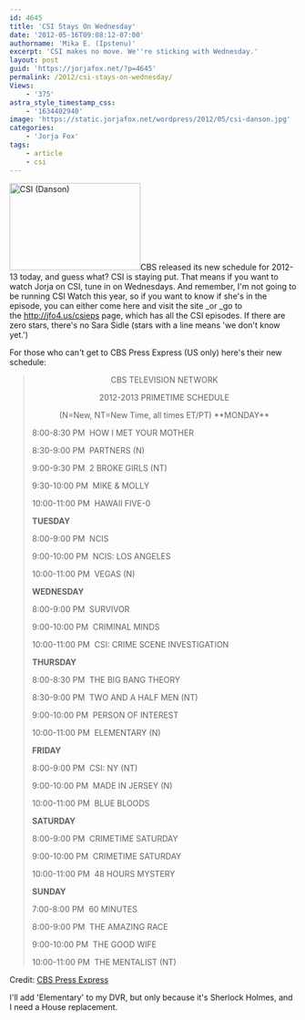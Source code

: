 ```yaml
---
id: 4645
title: 'CSI Stays On Wednesday'
date: '2012-05-16T09:08:12-07:00'
authorname: 'Mika E. (Ipstenu)'
excerpt: 'CSI makes no move. We''re sticking with Wednesday.'
layout: post
guid: 'https://jorjafox.net/?p=4645'
permalink: /2012/csi-stays-on-wednesday/
Views:
    - '375'
astra_style_timestamp_css:
    - '1634402940'
image: 'https://static.jorjafox.net/wordpress/2012/05/csi-danson.jpg'
categories:
    - 'Jorja Fox'
tags:
    - article
    - csi
---
```


<img class="alignleft size-medium wp-image-4646" title="CSI (Danson)" src="//static.jorjafox.net/wordpress/2012/05/csi-danson-230x153.jpg" alt="CSI (Danson)" width="230" height="153" />CBS released its new schedule for 2012-13 today, and guess what? CSI is staying put. That means if you want to watch Jorja on CSI, tune in on Wednesdays. And remember, I'm not going to be running CSI Watch this year, so if you want to know if she's in the episode, you can either come here and visit the site _or _go to the <a href="http://jfo4.us/csieps">http://jfo4.us/csieps</a> page, which has all the CSI episodes. If there are zero stars, there's no Sara Sidle (stars with a line means 'we don't know yet.')

For those who can't get to CBS Press Express (US only) here's their new schedule:
<blockquote>
<p style="text-align: center;">CBS TELEVISION NETWORK
<p style="text-align: center;">2012-2013 PRIMETIME SCHEDULE
<p style="text-align: center;">(N=New, NT=New Time, all times ET/PT)
**MONDAY**

8:00-8:30 PM  HOW I MET YOUR MOTHER

8:30-9:00 PM  PARTNERS (N)

9:00-9:30 PM  2 BROKE GIRLS (NT)

9:30-10:00 PM  MIKE &amp; MOLLY

10:00-11:00 PM  HAWAII FIVE-0

**TUESDAY**

8:00-9:00 PM  NCIS

9:00-10:00 PM  NCIS: LOS ANGELES

10:00-11:00 PM  VEGAS (N)

**WEDNESDAY**

8:00-9:00 PM  SURVIVOR

9:00-10:00 PM  CRIMINAL MINDS

10:00-11:00 PM  CSI: CRIME SCENE INVESTIGATION

**THURSDAY**

8:00-8:30 PM  THE BIG BANG THEORY

8:30-9:00 PM  TWO AND A HALF MEN (NT)

9:00-10:00 PM  PERSON OF INTEREST

10:00-11:00 PM  ELEMENTARY (N)

**FRIDAY**

8:00-9:00 PM  CSI: NY (NT)

9:00-10:00 PM  MADE IN JERSEY (N)

10:00-11:00 PM  BLUE BLOODS

**SATURDAY**

8:00-9:00 PM  CRIMETIME SATURDAY

9:00-10:00 PM  CRIMETIME SATURDAY

10:00-11:00 PM  48 HOURS MYSTERY

**SUNDAY**

7:00-8:00 PM  60 MINUTES

8:00-9:00 PM  THE AMAZING RACE

9:00-10:00 PM  THE GOOD WIFE

10:00-11:00 PM  THE MENTALIST (NT)</blockquote>
Credit: <a href="http://www.cbspressexpress.com/cbs-entertainment/releases/view?id=31794">CBS Press Express</a>

I'll add 'Elementary' to my DVR, but only because it's Sherlock Holmes, and I need a House replacement.
